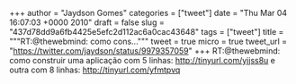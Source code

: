 
+++
author = "Jaydson Gomes"
categories = ["tweet"]
date = "Thu Mar 04 16:07:03 +0000 2010"
draft = false
slug = "437d78dd9a6fb4425e5efc2d112ac6a0cac43648"
tags = ["tweet"]
title = """RT:@thewebmind: como cons..."""
tweet = true
micro = true
tweet_url = "https://twitter.com/jaydson/status/9979357059"
+++
RT:@thewebmind: como construir uma aplicação com 5 linhas: http://tinyurl.com/yjjss8u e outra com 8 linhas: http://tinyurl.com/yfmtpvq
